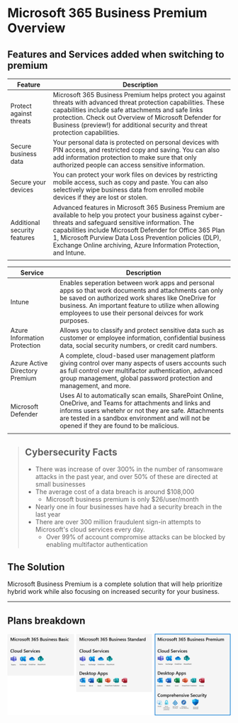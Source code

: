# Microsoft 365 Business Premium Overview
 
  ## Features and Services added when switching to premium
  
  | Feature                      | Description                                                                                                                                                                                                                                                                                                                                                   |
  | ---------------------------- | ------------------------------------------------------------------------------------------------------------------------------------------------------------------------------------------------------------------------------------------------------------------------------------------------------------------------------------------------------------- |
  | Protect against threats      | Microsoft 365 Business Premium helps protect you against threats with advanced threat protection capabilities. These capabilities include safe attachments and safe links protection. Check out Overview of Microsoft Defender for Business (preview!) for additional security and threat protection capabilities.                                            |
  | Secure business data         | Your personal data is protected on personal devices with PIN access, and restricted copy and saving. You can also add information protection to make sure that only authorized people can access sensitive information.                                                                                                                                       |
  | Secure your devices          | You can protect your work files on devices by restricting mobile access, such as copy and paste. You can also selectively wipe business data from enrolled mobile devices if they are lost or stolen.                                                                                                                                                         |
  | Additional security features | Advanced features in Microsoft 365 Business Premium are available to help you protect your business against cyber-threats and safeguard sensitive information. The capabilities include Microsoft Defender for Office 365 Plan 1, Microsoft Purview Data Loss Prevention policies (DLP), Exchange Online archiving, Azure Information Protection, and Intune. |
  |                              |                                                                                                                                                                                                                                                                                                                                                               |
  
  | Service                        | Description                                                                                                                                                                                                                                                                    |
  | ------------------------------ | ------------------------------------------------------------------------------------------------------------------------------------------------------------------------------------------------------------------------------------------------------------------------------ |
  | Intune                         | Enables seperation between work apps and personal apps so that work documents and attachments can only be saved on authorized work shares like OneDrive for business. An important feature to utilize when allowing employees to use their personal deivces for work purposes. |
  | Azure Information Protection   | Allows you to classify and protect sensitive data such as customer or employee information, confidential business data, social security numbers, or credit card numbers.                                                                                                       |
  | Azure Active Directory Premium | A complete, cloud-based user management platform giving control over many aspects of users accounts such as full control over multifactor authentication, advanced group management, global password protection and management, and more.                                      |
  | Microsoft Defender             | Uses AI to automatically scan emails, SharePoint Online, OneDrive, and Teams for attachments and links and informs users whetehr or not they are safe. Attachments are tested in a sandbox environment and will not be opened if they are found to be malicious.               |
  |                                |                                                                                                                                                                                                                                                                                |
  
 >## Cybersecurity Facts
 > * There was increase of over 300% in the number of ransomware attacks in the past year, and over 50% of these are directed at small businesses
 > * The average cost of a data breach is around $108,000
 >   * Microsoft business premium is only $26/user/month
 > * Nearly one in four businesses have had a security breach in the last year
 > * There are over 300 million fraudulent sign-in attempts to Microsoft's cloud services every day.
 >   * Over 99% of account compromise attacks can be blocked by enabling multifactor authentication
 
 ## The Solution
   Microsoft Business Premium is a complete solution that will help prioritize hybrid work while also focusing on increased security for your business.

 ---
 
 ## Plans breakdown
 
 ![](compare.png)
 
